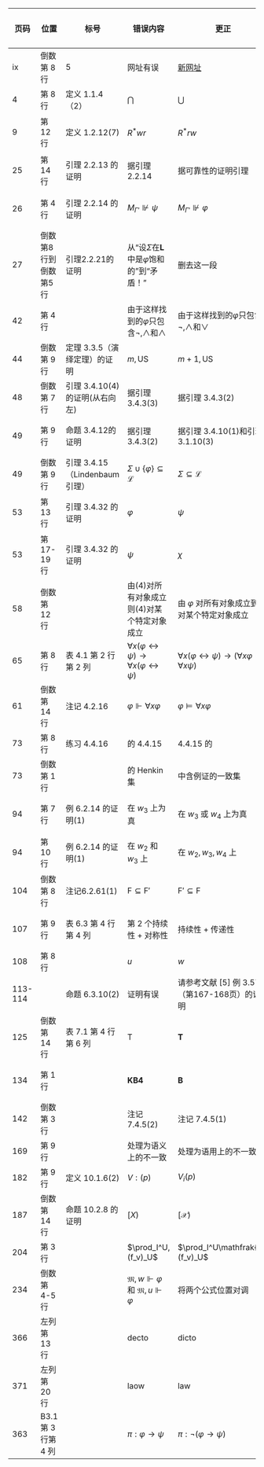 | 页码 | 位置 | 标号 | 错误内容 | 更正 | 贡献者 |
| ----- | ---- | ---- | ---- | ---- | ---- |
| ix | 倒数第 8 行 | 5 | 网址有误 | [新网址](https://pacuit.org/courses/modal-logic/) | |
| 4 | 第 8 行 | 定义 1.1.4（2） | $\bigcap$ | $\bigcup$ | 陈龙 |
| 9 | 第 12 行 | 定义 1.2.12(7) | $R^*wr$ | $R^*rw$ | 张悦聪 |
| 25 | 第 14 行 | 引理 2.2.13 的证明 | 据引理 2.2.14 | 据可靠性的证明引理 | 黎欣鑫 |
| 26 | 第 4 行 | 引理 2.2.14 的证明 | $M_{\Gamma'}\nVdash\psi$ | $M_{\Gamma'}\nVdash\varphi$ | 黎欣鑫 |
| 27 | 倒数第8行到倒数第5行 | 引理2.2.21的证明 | 从“设$\Sigma$在$\mathbf{L}$中是$\varphi$饱和的”到“矛盾！” | 删去这一段 | 黎欣鑫 |
| 42 | 第 4 行 |  | 由于这样找到的$\varphi$只包含$\neg,\land$和$\land$ | 由于这样找到的$\varphi$只包含$\neg,\land$和$\lor$ | 黎欣鑫 |
| 44 | 倒数第 9 行 | 定理 3.3.5（演绎定理）的证明 | $m,\text{US}$ | $m+1,\text{US}$ | 黎欣鑫 |
| 48 | 倒数第 7 行 | 引理 3.4.10(4)的证明(从右向左) | 据引理3.4.3(3) | 据引理 3.4.3(2) | 黎欣鑫 |
| 49 | 第 9 行 | 命题 3.4.12的证明 | 据引理 3.4.3(2) | 据引理 3.4.10(1)和引理 3.1.10(3) | 黎欣鑫 |
| 49 | 倒数第 9 行 | 引理 3.4.15（Lindenbaum引理） | $\Sigma\cup\{\varphi\}\subseteq\mathcal{L}$ | $\Sigma\subseteq\mathcal{L}$ | 黎欣鑫 |
| 53 | 第 13 行 | 引理 3.4.32 的证明 | $\varphi$ | $\psi$ | 黎欣鑫 |
| 53 | 第 17-19 行 | 引理 3.4.32 的证明 | $\psi$ | $\chi$ | 黎欣鑫 |
| 58 | 倒数第 12 行 | | 由(4)对所有对象成立则(4)对某个特定对象成立 | 由 $\varphi$ 对所有对象成立到 $\varphi$ 对某个特定对象成立 ||
| 65 | 第 8 行 | 表 4.1 第 2 行第 2 列 | $\forall x(\varphi\leftrightarrow\psi)\to\forall x(\varphi\leftrightarrow\psi)$ |$\forall x(\varphi\leftrightarrow\psi)\to(\forall x\varphi\leftrightarrow\forall x\psi)$ | 钟嘉铭 |
| 61 | 倒数第 14 行 | 注记 4.2.16 | $\varphi\Vdash\forall x\varphi$ | $\varphi\vDash\forall x\varphi$ | |
| 73 | 第 8 行 | 练习 4.4.16 | 的 4.4.15 | 4.4.15 的 | |
| 73 | 倒数第 1 行 | | 的 Henkin 集 | 中含例证的一致集 | 庄志顺 |
| 94 | 第 7 行 | 例 6.2.14 的证明(1) | 在 $w_3$ 上为真| 在 $w_3$ 或 $w_4$ 上为真 | 张汉斌 |
| 94 | 第 10 行 | 例 6.2.14 的证明(1) | 在 $w_2$ 和 $w_3$ 上 | 在 $w_2,w_3,w_4$ 上 | 张汉斌 |
| 104 | 倒数第 8 行 | 注记6.2.61(1) | $\mathsf{F}\subseteq \mathsf{F}'$ | $\mathsf{F}'\subseteq \mathsf{F}$ | 辛华剑 |
| 107 | 第 9 行 | 表 6.3 第 4 行第 4 列 | 第 2 个持续性 + 对称性 | 持续性 + 传递性 | 张小乐 |
| 108 | 第 8 行 | | $u$ | $w$ | |
| 113-114 | | 命题 6.3.10(2) | 证明有误 | 请参考文献 [5] 例 3.57（第167-168页）的证明 | 陈谦 |
| 125 | 倒数第 14 行 | 表 7.1 第 4 行第 6 列 | T | $\mathbf{T}$ | 马颢宁 |
| 134 | 第 1 行 |  | $\mathbf{KB4}$ | $\mathbf{B}$ | 叶映彤 | 
| 142 | 倒数第 3 行 | | 注记 7.4.5(2) | 注记 7.4.5(1) | |
| 169 | 第 9 行 | | 处理为语义上的不一致 | 处理为语用上的不一致 | |
| 182 | 第 9 行 | 定义 10.1.6(2) | $V:(p)$ | $V_i(p)$ | |
| 187 | 倒数第 14 行 | 命题 10.2.8 的证明 | $[X)$ | $[\mathcal{X})$ | 罗林敏 |
| 204 | 第 3 行 | | $\prod_I^U,(f_v)_U$ | $\prod_I^U\mathfrak{N},(f_v)_U$ | |
| 234 | 倒数第4-5行 | |$\mathfrak{M},w\Vdash\varphi$ 和 $\mathfrak{M},u\Vdash\varphi$ | 将两个公式位置对调| 赵希顺 |
| 366 | 左列第 13 行 | | decto | dicto | 何杨 |
| 371 | 左列第 20 行 |  | laow | law | 何杨 |
| 363 | B3.1 第 3 行第 4 列| | $\pi:\varphi\to\psi$ | $\pi:\neg(\varphi\to\psi)$ | 郭俊余 |
